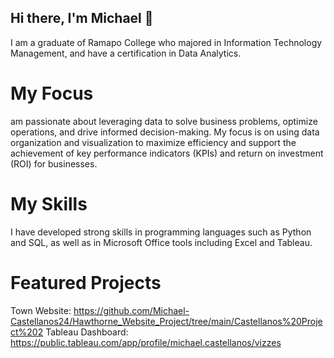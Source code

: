 ## Hi there, I'm Michael 👋

I am a graduate of Ramapo College who majored in Information Technology Management, and have a certification in Data Analytics.

# My Focus 

am passionate about leveraging data to solve business problems, optimize operations, and drive informed decision-making. My focus is on using data organization and visualization to maximize efficiency and support the achievement of key performance indicators (KPIs) and return on investment (ROI) for businesses.

# My Skills

I have developed strong skills in programming languages such as Python and SQL, as well as in Microsoft Office tools including Excel and Tableau.

# Featured Projects

  Town Website: https://github.com/Michael-Castellanos24/Hawthorne_Website_Project/tree/main/Castellanos%20Project%202
  Tableau Dashboard: https://public.tableau.com/app/profile/michael.castellanos/vizzes
